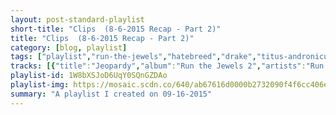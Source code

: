 ```yaml
---
layout: post-standard-playlist
short-title: "Clips  (8-6-2015 Recap - Part 2)"
title: "Clips  (8-6-2015 Recap - Part 2)"
category: [blog, playlist]
tags: ["playlist","run-the-jewels","hatebreed","drake","titus-andronicus","hatebreed","lil-dicky","run-the-jewels","drake","run-the-jewels","drake,-partynextdoor","bear-vs.-shark","hatebreed","titus-andronicus","hatebreed","run-the-jewels,-travis-barker","drake","bear-vs.-shark","titus-andronicus","run-the-jewels","drake","titus-andronicus","run-the-jewels,-boots","hatebreed","drake","lil-dicky,-jace","bear-vs.-shark","titus-andronicus","bobby-darin-&-the-rinky-dinks","lil-dicky,-hannibal-buress","lil-dicky","lil-dicky","run-the-jewels,-gangsta-boo","lil-dicky","titus-andronicus","hatebreed","drake","bear-vs.-shark","hatebreed","run-the-jewels,-zack-de-la-rocha","hatebreed","titus-andronicus","drake","bear-vs.-shark","drake","bear-vs.-shark","titus-andronicus","drake","bear-vs.-shark","drake","titus-andronicus","lil-dicky,-snoop-dogg","titus-andronicus","lil-dicky,-brain","titus-andronicus","beach-house","lil-dicky","beach-house"]
tracks: [{"title":"Jeopardy","album":"Run the Jewels 2","artists":"Run The Jewels"},{"title":"Ghosts Of War","album":"For The Lions","artists":"Hatebreed"},{"title":"No Tellin'","album":"If You're Reading This It's Too Late","artists":"Drake"},{"title":"Dimed Out","album":"The Most Lamentable Tragedy","artists":"Titus Andronicus"},{"title":"Set It Off","album":"For The Lions","artists":"Hatebreed"},{"title":"Who Knew","album":"Professional Rapper","artists":"Lil Dicky"},{"title":"All My Life","album":"Run the Jewels 2","artists":"Run The Jewels"},{"title":"Star67","album":"If You're Reading This It's Too Late","artists":"Drake"},{"title":"Blockbuster Night Part 1","album":"Run the Jewels 2","artists":"Run The Jewels"},{"title":"Preach","album":"If You're Reading This It's Too Late","artists":"Drake, PARTYNEXTDOOR"},{"title":"Ma Jolie","album":"Right Now, You're in the Best of Hands","artists":"Bear Vs. Shark"},{"title":"Your Mistake","album":"For The Lions","artists":"Hatebreed"},{"title":"Lookalike","album":"The Most Lamentable Tragedy","artists":"Titus Andronicus"},{"title":"Hatebreeders","album":"For The Lions","artists":"Hatebreed"},{"title":"All Due Respect (feat. Travis Barker)","album":"Run the Jewels 2","artists":"Run The Jewels, Travis Barker"},{"title":"Madonna","album":"If You're Reading This It's Too Late","artists":"Drake"},{"title":"MPS","album":"Right Now, You're in the Best of Hands","artists":"Bear Vs. Shark"},{"title":"Look Alive","album":"The Most Lamentable Tragedy","artists":"Titus Andronicus"},{"title":"Lie, Cheat, Steal","album":"Run the Jewels 2","artists":"Run The Jewels"},{"title":"6 Man","album":"If You're Reading This It's Too Late","artists":"Drake"},{"title":"No Future Part V : In Endless Dreaming","album":"The Most Lamentable Tragedy","artists":"Titus Andronicus"},{"title":"Early (feat. BOOTS)","album":"Run the Jewels 2","artists":"Run The Jewels, BOOTS"},{"title":"Refuse / Resist","album":"For The Lions","artists":"Hatebreed"},{"title":"Energy","album":"If You're Reading This It's Too Late","artists":"Drake"},{"title":"Oh Well (feat. Jace of Two-9)","album":"Professional Rapper","artists":"Lil Dicky, Jace"},{"title":"Michigan","album":"Right Now, You're in the Best of Hands","artists":"Bear Vs. Shark"},{"title":"Into The Void ( Filler )","album":"The Most Lamentable Tragedy","artists":"Titus Andronicus"},{"title":"Early in the Morning","album":"The Ultimate Bobby Darin","artists":"Bobby Darin & The Rinky-Dinks"},{"title":"Hannibal Interlude (feat. Hannibal Buress)","album":"Professional Rapper","artists":"Lil Dicky, Hannibal Buress"},{"title":"Lemme Freak","album":"Professional Rapper","artists":"Lil Dicky"},{"title":"Lemme Freak For Real Tho (Outro)","album":"Professional Rapper","artists":"Lil Dicky"},{"title":"Love Again (Akinyele Back) [feat. Gangsta Boo]","album":"Run the Jewels 2","artists":"Run The Jewels, Gangsta Boo"},{"title":"Work (Paid for That?)","album":"Professional Rapper","artists":"Lil Dicky"},{"title":"Sun Salutation","album":"The Most Lamentable Tragedy","artists":"Titus Andronicus"},{"title":"I'm In Pain","album":"For The Lions","artists":"Hatebreed"},{"title":"Know Yourself","album":"If You're Reading This It's Too Late","artists":"Drake"},{"title":"The Employee Is Not Afraid","album":"Right Now, You're in the Best of Hands","artists":"Bear Vs. Shark"},{"title":"It's The Limit","album":"For The Lions","artists":"Hatebreed"},{"title":"Close Your Eyes (And Count to Fuck) [feat. Zack De La Rocha]","album":"Run the Jewels 2","artists":"Run The Jewels, Zack De La Rocha"},{"title":"Life Is Pain","album":"For The Lions","artists":"Hatebreed"},{"title":"Stranded ( On My Own )","album":"The Most Lamentable Tragedy","artists":"Titus Andronicus"},{"title":"Now & Forever","album":"If You're Reading This It's Too Late","artists":"Drake"},{"title":"Kylie","album":"Right Now, You're in the Best of Hands","artists":"Bear Vs. Shark"},{"title":"10 Bands","album":"If You're Reading This It's Too Late","artists":"Drake"},{"title":"Second","album":"Right Now, You're in the Best of Hands","artists":"Bear Vs. Shark"},{"title":"Fatal Flaw","album":"The Most Lamentable Tragedy","artists":"Titus Andronicus"},{"title":"6PM In New York","album":"If You're Reading This It's Too Late","artists":"Drake"},{"title":"Buses/No Buses","album":"Right Now, You're in the Best of Hands","artists":"Bear Vs. Shark"},{"title":"You & The 6","album":"If You're Reading This It's Too Late","artists":"Drake"},{"title":"Come On, Siobhán","album":"The Most Lamentable Tragedy","artists":"Titus Andronicus"},{"title":"Professional Rapper (feat. Snoop Dogg)","album":"Professional Rapper","artists":"Lil Dicky, Snoop Dogg"},{"title":"The Magic Morning","album":"The Most Lamentable Tragedy","artists":"Titus Andronicus"},{"title":"Pillow Talking (feat. Brain)","album":"Professional Rapper","artists":"Lil Dicky, Brain"},{"title":"I Lost My Mind ( DJ )","album":"The Most Lamentable Tragedy","artists":"Titus Andronicus"},{"title":"House On The Hill","album":"Beach House","artists":"Beach House"},{"title":"Truman","album":"Professional Rapper","artists":"Lil Dicky"},{"title":"Saltwater","album":"Beach House","artists":"Beach House"}]
playlist-id: 1W8bXSJoD6UqY0SQnGZDAo
playlist-img: https://mosaic.scdn.co/640/ab67616d0000b2732090f4f6cc406e6d3c306733ab67616d0000b2735b607f5202dcdd82a17084e1ab67616d0000b2736a71d8a897dd6e7eb85bee98ab67616d0000b273e3a92b59ca220e9d14ccab60
summary: "A playlist I created on 09-16-2015"
---
```


